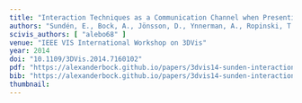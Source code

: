 ```yaml
---
title: "Interaction Techniques as a Communication Channel when Presenting 3D Visualizations"
authors: "Sundén, E., Bock, A., Jönsson, D., Ynnerman, A., Ropinski, T."
scivis_authors: [ "alebo68" ]
venue: "IEEE VIS International Workshop on 3DVis"
year: 2014
doi: "10.1109/3DVis.2014.7160102"
pdf: "https://alexanderbock.github.io/papers/3dvis14-sunden-interaction_techniques.pdf"
bib: "https://alexanderbock.github.io/papers/3dvis14-sunden-interaction_techniques.bib"
thumbnail: 
---
```


